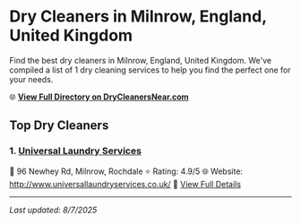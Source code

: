 # Dry Cleaners in Milnrow, England, United Kingdom

Find the best dry cleaners in Milnrow, England, United Kingdom. We've compiled a list of 1 dry cleaning services to help you find the perfect one for your needs.

🌐 **[View Full Directory on DryCleanersNear.com](https://drycleanersnear.com/city/United%20Kingdom/England/Milnrow)**

## Top Dry Cleaners

### 1. [Universal Laundry Services](https://drycleanersnear.com/dryCleaner/6892b7e27a636409f9a33b69/universal-laundry-services)
📍 96 Newhey Rd, Milnrow, Rochdale
⭐ Rating: 4.9/5
🌐 Website: http://www.universallaundryservices.co.uk/
🔗 [View Full Details](https://drycleanersnear.com/dryCleaner/6892b7e27a636409f9a33b69/universal-laundry-services)


---

*Last updated: 8/7/2025*
